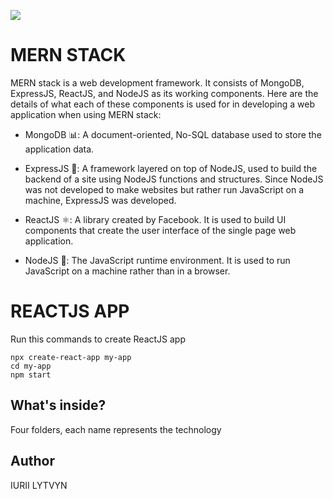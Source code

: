 ![](https://www.educative.io/api/edpresso/shot/5266982947520512/image/6392882854363136)
# MERN STACK 
MERN stack is a web development framework. It consists of MongoDB, ExpressJS, ReactJS, and NodeJS as its working components. Here are the details of what each of these components is used for in developing a web application when using MERN stack:

* MongoDB 📊: A document-oriented, No-SQL database used to store the application data.

* ExpressJS 📒: A framework layered on top of NodeJS, used to build the backend of a site using NodeJS functions and structures. Since NodeJS was not developed to make websites but rather run JavaScript on a machine, ExpressJS was developed.

* ReactJS ⚛️: A library created by Facebook. It is used to build UI components that create the user interface of the single page web application.

* NodeJS 📗: The JavaScript runtime environment. It is used to run JavaScript on a machine rather than in a browser.

# REACTJS APP
Run this commands to create ReactJS app
```
npx create-react-app my-app
cd my-app
npm start
```

## What's inside?
Four folders, each name represents the technology

## Author
IURII LYTVYN
